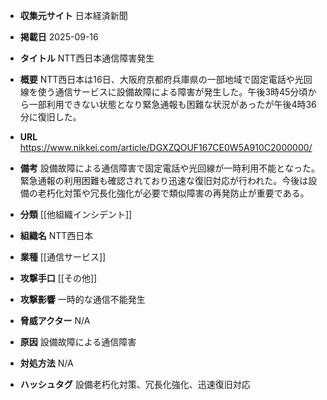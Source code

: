 - **収集元サイト**
日本経済新聞

- **掲載日**
2025-09-16

- **タイトル**
NTT西日本通信障害発生

- **概要**
NTT西日本は16日、大阪府京都府兵庫県の一部地域で固定電話や光回線を使う通信サービスに設備故障による障害が発生した。午後3時45分頃から一部利用できない状態となり緊急通報も困難な状況があったが午後4時36分に復旧した。

- **URL**
https://www.nikkei.com/article/DGXZQOUF167CE0W5A910C2000000/

- **備考**
設備故障による通信障害で固定電話や光回線が一時利用不能となった。緊急通報の利用困難も確認されており迅速な復旧対応が行われた。今後は設備の老朽化対策や冗長化強化が必要で類似障害の再発防止が重要である。

- **分類**
[[他組織インシデント]]

- **組織名**
NTT西日本

- **業種**
[[通信サービス]]

- **攻撃手口**
[[その他]]

- **攻撃影響**
一時的な通信不能発生

- **脅威アクター**
N/A

- **原因**
設備故障による通信障害

- **対処方法**
N/A

- **ハッシュタグ**
設備老朽化対策、冗長化強化、迅速復旧対応

